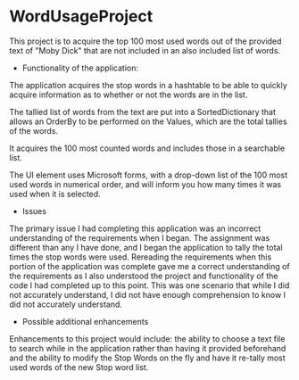 # WordUsageProject

This project is to acquire the top 100 most used words out of the provided text of "Moby Dick" that are not included in an also included list of words.   

- Functionality of the application: 

The application acquires the stop words in a hashtable to be able to quickly acquire information as to whether or not the words are in the list. 

The tallied list of words from the text are put into a SortedDictionary that allows an OrderBy to be performed on the Values, which are the total tallies of the words.

It acquires the 100 most counted words and includes those in a searchable list. 

The UI element uses Microsoft forms, with a drop-down list of the 100 most used words in numerical order, and will inform you how many times it was used when it is selected.

- Issues

The primary issue I had completing this application was an incorrect understanding of the requirements when I began.  The assignment was different than any I have done, and I began the application to tally the total times the stop words were used.  Rereading the requirements when this portion of the application was complete gave me a correct understanding of the requirements as I also understood the project and functionality of the code I had completed up to this point.  This was one scenario that while I did not accurately understand, I did not have enough comprehension to know I did not accurately understand. 

- Possible additional enhancements

Enhancements to this project would include: the ability to choose a text file to search while in the application rather than having it provided beforehand and the ability to modify the Stop Words on the fly and have it re-tally most used words of the new Stop word list. 
